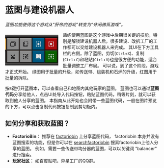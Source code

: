 # 蓝图与建设机器人

*蓝图功能使得这个游戏从“肝帝的游戏”转变为“休闲佛系游戏”。*

<img src="images/blueprint-ui.png" style="float:left; height:100px; margin-right: 15px; margin-top: 10px"/>

熟练使用蓝图是这个游戏中后期很关键的技能，特别是解锁建设机器人后，很多建设、改拆工厂的工作都可以交给建设机器人来完成。
其UI在下方工具栏的右侧。除了蓝图，剪切(`Ctrl`+`X`)、复制(`Ctrl`+`C`)和粘贴(`Ctrl`+`V`)也是很方便的功能，适合批量调整工厂布局。
可以说，到了这个阶段，游戏才正式开始。
绿图用于批量的升级，如传送带、组装机和石炉的升级，红图用于批量的拆除。

按`B`键打开蓝图本，可以查看自己和地图内其他玩家的蓝图。
蓝图也可以通过**蓝图代码**分享给他人，点击UI处导入代码按钮，粘贴蓝图代码，稍等片刻，就可以获取到他人分享的蓝图。
本指南从此开始也会附带一些蓝图代码，一般在图片预览的下方，可以点击复制代码按钮复制到剪切板内。

## 如何分享和获取蓝图？

- **FactorioBin**： 推荐在 [factoriobin](https://factoriobin.com/) 上分享蓝图代码，
factoriobin 本身并没有蓝图搜索的功能，但是你可以在 [searchfactoriobin](https://searchfactoriobin.com/) 搜索factoriobin上他人分享的蓝图。
例如，需要一些传送带均分器的蓝图，可以以关键词 "balancer" 进行搜索。
- **玩家社区**： 如百度贴吧，异星工厂的QQ群。
